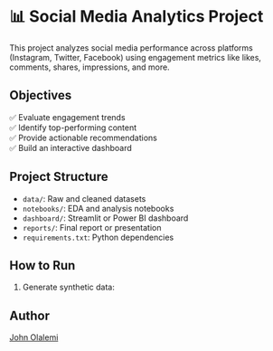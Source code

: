 # 📊 Social Media Analytics Project

This project analyzes social media performance across platforms (Instagram, Twitter, Facebook) using engagement metrics like likes, comments, shares, impressions, and more.

## Objectives
✅ Evaluate engagement trends  
✅ Identify top-performing content  
✅ Provide actionable recommendations  
✅ Build an interactive dashboard  

## Project Structure
- `data/`: Raw and cleaned datasets
- `notebooks/`: EDA and analysis notebooks
- `dashboard/`: Streamlit or Power BI dashboard
- `reports/`: Final report or presentation
- `requirements.txt`: Python dependencies

## How to Run
1. Generate synthetic data:


## Author
[John Olalemi](https://linkedin.com/in/john-olalemi-174638106)

